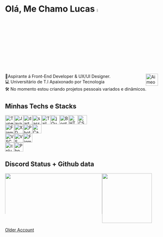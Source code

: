 # Olá, Me Chamo Lucas <a href="https://www.gautamkrishnar.com/"><img src="https://media.giphy.com/media/hvRJCLFzcasrR4ia7z/giphy.gif" width="5%"></a>
<a href="https://www.linkedin.com/in/lucas-f-guanabara-1a688b1b7/">
<img src="https://img.shields.io/badge/Linkedin-0041a8?style=flat&logo=linkedin&logoColor=white" alt="Aimeos logo" title="Aimeos" align="right" height="40"/>
</a>

<div>
	🚀Aspirante á Front-End Developer & UX/UI Designer.<br>
	💻 Universitário de T.I Apaixonado por Tecnologia<br>
	🛠️ No momento estou criando projetos pessoais variados e dinâmicos.<br>
</div>

## Minhas Techs e Stacks
<div style="display: flex; flex-direction: row; justify-content: flex-center;">
  
  <img src="https://img.shields.io/badge/-Typescript-0041a8?style=flat&logo=TypeScript&logoColor=white" height="30" alt="Typescript" />
 <img src="https://img.shields.io/badge/JavaScript-0041a8?style=flat&logo=javascript&logoColor=white" height="30" alt="Javascript" />
 <img src="https://img.shields.io/badge/Dart-0041a8?style=flat&logo=dart&logoColor=white" height="30" alt="dart" />
 <img src="https://img.shields.io/badge/SASS-0041a8?style=flat&logo=sass&logoColor=white" height="30" alt="sass" />
 <img src="https://img.shields.io/badge/Tailwind_Css-0041a8?style=flat&logo=tailwind-css&logoColor=white" height="30" alt="Tailwind CSS" />
 <img src="https://img.shields.io/badge/jQuery-0041a8?style=flat&logo=Jquery&logoColor=white" height="30" alt="jQuery" />
 <img src="https://img.shields.io/badge/Bootstrap-0041a8?style=flat&logo=bootstrap&logoColor=white" height="30" alt="Bootstrap" />
 <img src="https://img.shields.io/badge/HTML5-0041a8?style=flat&logo=html5&logoColor=white" height="30" alt="HTML" />
 <img src="https://img.shields.io/badge/CSS3-0041a8?style=flat&logo=css3&logoColor=white" height="30" alt="CSS" /> 
</div>

<div style="display: flex; flex-direction: row; justify-content: flex-center;">
  
  <img src="https://img.shields.io/badge/-FIGMA-4900bf?style=flat&logo=figma&logoColor=white" height="30" alt="Figma" />  
    <img src="https://img.shields.io/badge/-Adobe XD-4900bf?style=flat&logo=adobe-xd&logoColor=white" height="30" alt="XD" />  
  <img src="https://img.shields.io/badge/-Adobe Photoshop-4900bf?style=flat&logo=Adobe%20Photoshop&logoColor=white" height="30" alt="Photoshop" />  
  <img src="https://img.shields.io/badge/-Canva-4900bf?style=flat&logo=canva&logoColor=white" height="30" alt="Canva" />  
</div>

<div style="display: flex; flex-direction: row; justify-content: flex-center;">
 
  <img src="https://img.shields.io/badge/-Visual Studio Code-49004e?style=flat&logo=visual%20studio%20code&logoColor=white" height="30" alt="VSCODE" />
  <img src="https://img.shields.io/badge/-Visual Studio-49004e?style=flat&logo=visual%20studio&logoColor=white" height="30" alt="VS" />
 <img src="https://img.shields.io/badge/-Notepad++-49004e?style=flat&logo=notepad%2B%2B&logoColor=white" height="30" alt="Figma" />
</div>

<div style="display: flex; flex-direction: row; justify-content: flex-center;">

 <img src="https://img.shields.io/badge/C++-160015?style=flat&logo=c%2B%2B&logoColor=white" height="30" alt="cplusplus" />
 <img src="https://img.shields.io/badge/PHP-160015?style=flat&logo=php&logoColor=white" height="30" alt="Php" />
 
</div>

## Discord Status + Github data

<div style="display: flex; flex-direction: column">
  <div style="display: flex; flex-direction: row">
    <img
	style="min-width: 134px; max-height: 134px;"
	 width="320"
        src="https://lanyard-profile-readme.vercel.app/api/680987474797002752?theme=dark&bg=000000&animated=false&borderRadius=10px"
     />
     <img
	style="min-width: 164px;"
	height="164"
        src="https://streak-stats.demolab.com/?user=printflucasguanabara&theme=midnight_purple&hide_border=true&date_format=M%20j%5B%2C%20Y%5D"
      />
   </div>
   
</div>

 
 

[Older Account](https://github.com/lucashaddd?tab=overview&from=2023-09-01&to=2023-09-20)
